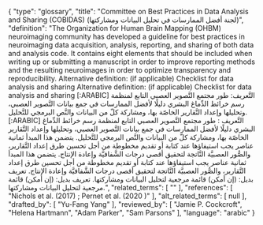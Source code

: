 {
    "type": "glossary",
    "title": "Committee on Best Practices in Data Analysis and Sharing (COBIDAS) (لجنة أفضل الممارسات في تحليل البيانات ومشاركتها)",
    "definition": "The Organization for Human Brain Mapping (OHBM) neuroimaging community has developed a guideline for best practices in neuroimaging data acquisition, analysis, reporting, and sharing of both data and analysis code. It contains eight elements that should be included when writing up or submitting a manuscript in order to improve reporting methods and the resulting neuroimages in order to optimize transparency and reproducibility. Alternative definition: (if applicable) Checklist for data analysis and sharing Alternative definition: (if applicable) Checklist for data analysis and sharing [:ARABIC] التَّعريف: طور مجتمع التَّصوير العصبي التابع لمنظمة رسم خرائط الدِّماغ البشري دليلًا لأفضل الممارسات في جمع بيانات التَّصوير العصبي، وتحليلها وإعداد التَّقارير الخاصّة بها، ومشاركة كلّ من البيانات والنَّص البرمجي للتَّحليل. [:ARABIC] التَّعريف : طور مجتمع التَّصوير العصبي التابع لمنظمة رسم خرائط الدِّماغ البشري دليلًا لأفضل الممارسات في جمع بيانات التَّصوير العصبي، وتحليلها وإعداد التَّقارير الخاصّة بها، ومشاركة كلّ من البيانات والنَّص البرمجي للتَّحليل. يتضمن هذا المبدأ ثمانية عناصر يجب استيفاؤها عند كتابة أو تقديم مخطوطة من أجل تحسين طرق إعداد التَّقارير، والصُّور العصبيَّة النَّاتجة لتحقيق أقصى درجات الشَّفافيَّة وإعادة الإنتاج. يتضمن هذا المبدأ ثمانية عناصر يجب استيفاؤها عند كتابة أو تقديم مخطوطة من أجل تحسين طرق إعداد التَّقارير، والصُّور العصبيَّة النَّاتجة لتحقيق أقصى درجات الشَّفافيَّة وإعادة الإنتاج. تعريف بديل: (إن أمكن) قائمة مرجعية لتحليل البيانات ومشاركتها. تعريف بديل: (إن أمكن) قائمة مرجعية لتحليل البيانات ومشاركتها.",
    "related_terms": [
        ""
    ],
    "references": [
        "Nichols et al. (2017) ; Pernet et al. (2020 )"
    ],
    "alt_related_terms": [
        null
    ],
    "drafted_by": [
        "Yu-Fang Yang"
    ],
    "reviewed_by": [
        "Jamie P. Cockcroft",
        "Helena Hartmann",
        "Adam Parker",
        "Sam Parsons"
    ],
    "language": "arabic"
}